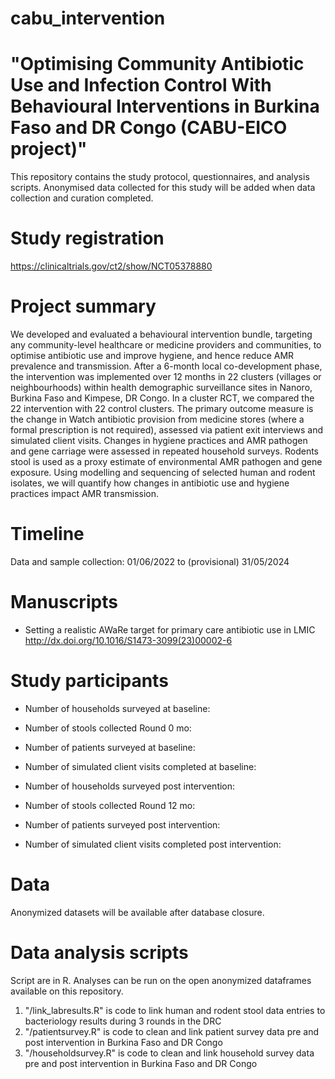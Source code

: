 # cabu_intervention
# "Optimising Community Antibiotic Use and Infection Control With Behavioural Interventions in Burkina Faso and DR Congo (CABU-EICO project)"
This repository contains the study protocol, questionnaires, and analysis scripts. Anonymised data collected for this study will be added when data collection and curation completed.

# Study registration 
https://clinicaltrials.gov/ct2/show/NCT05378880

# Project summary
We developed and evaluated a behavioural intervention bundle, targeting any community-level healthcare or medicine providers and communities, to optimise antibiotic use and improve hygiene, and hence reduce AMR prevalence and transmission. After a 6-month local co-development phase, the intervention was implemented over 12 months in 22 clusters (villages or neighbourhoods) within health demographic surveillance sites in Nanoro, Burkina Faso and Kimpese, DR Congo. In a cluster RCT, we compared the 22 intervention with 22 control clusters. The primary outcome measure is the change in Watch antibiotic provision from medicine stores (where a formal prescription is not required), assessed via patient exit interviews and simulated client visits. Changes in hygiene practices and AMR pathogen and gene carriage were assessed in repeated household surveys. Rodents stool is used as a proxy estimate of environmental AMR pathogen and gene exposure. Using modelling and sequencing of selected human and rodent isolates, we will quantify how changes in antibiotic use and hygiene practices impact AMR transmission.

# Timeline
Data and sample collection: 01/06/2022 to (provisional) 31/05/2024

# Manuscripts
- Setting a realistic AWaRe target for primary care antibiotic use in LMIC http://dx.doi.org/10.1016/S1473-3099(23)00002-6

# Study participants
- Number of households surveyed at baseline: 
- Number of stools collected Round 0 mo: 
- Number of patients surveyed at baseline: 
- Number of simulated client visits completed at baseline:
  
- Number of households surveyed post intervention: 
- Number of stools collected Round 12 mo: 
- Number of patients surveyed post intervention: 
- Number of simulated client visits completed post intervention: 

# Data 
Anonymized datasets will be available after database closure. 

# Data analysis scripts
Script are in R. Analyses can be run on the open anonymized dataframes available on this repository.
1. "/link_labresults.R" is code to link human and rodent stool data entries to bacteriology results during 3 rounds in the DRC
2. "/patientsurvey.R" is code to clean and link patient survey data pre and post intervention in Burkina Faso and DR Congo
3. "/householdsurvey.R" is code to clean and link household survey data pre and post intervention in Burkina Faso and DR Congo
